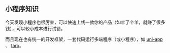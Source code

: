 

## 小程序知识

今天发现小程序也很厉害，可以快速上线一款你的产品（如羊了个羊，就赚了很多钱），可以较小成本进行试错。

而且现在也有统一的开发框架，一套代码运行多端程序（或小程序），如 [uni-app](https://zh.uniapp.dcloud.io/) 、 [taro](https://docs.taro.zone/docs)。


